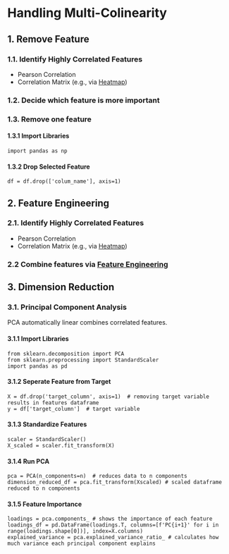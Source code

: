 # Handling Multi-Colinearity
## 1. Remove Feature
### 1.1. Identify Highly Correlated Features
* Pearson Correlation
* Correlation Matrix (e.g., via [Heatmap](https://github.com/tbgrun/machine_learning/blob/main/01%20-%20Explorative%20Data%20Analysis/07%20-%20Correlations.md#2-heatmap))
### 1.2. Decide which feature is more important
### 1.3. Remove one feature
#### 1.3.1 Import Libraries
    import pandas as np
#### 1.3.2 Drop Selected Feature
    df = df.drop(['colum_name'], axis=1)
## 2. Feature Engineering
### 2.1. Identify Highly Correlated Features
* Pearson Correlation
* Correlation Matrix (e.g., via [Heatmap](https://github.com/tbgrun/machine_learning/blob/main/01%20-%20Explorative%20Data%20Analysis/07%20-%20Correlations.md#2-heatmap))
### 2.2 Combine features via [Feature Engineering](https://github.com/tbgrun/machine_learning/blob/main/02%20-%20Data%20Wrangling/08%20-%20Feature%20Engineering.md)
## 3. Dimension Reduction
### 3.1. Principal Component Analysis
PCA automatically linear combines correlated features.
#### 3.1.1 Import Libraries
    from sklearn.decomposition import PCA
    from sklearn.preprocessing import StandardScaler
    import pandas as pd
#### 3.1.2 Seperate Feature from Target
    X = df.drop('target_column', axis=1)  # removing target variable results in features dataframe
    y = df['target_column']  # target variable
#### 3.1.3 Standardize Features
    scaler = StandardScaler()
    X_scaled = scaler.fit_transform(X)
#### 3.1.4 Run PCA
    pca = PCA(n_components=n)  # reduces data to n components
    dimension_reduced_df = pca.fit_transform(Xscaled) # scaled dataframe reduced to n components
#### 3.1.5 Feature Importance
    loadings = pca.components_ # shows the importance of each feature
    loadings_df = pd.DataFrame(loadings.T, columns=[f'PC{i+1}' for i in range(loadings.shape[0])], index=X.columns)
    explained_variance = pca.explained_variance_ratio_ # calculates how much variance each principal component explains
    
